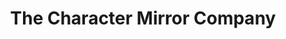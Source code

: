 ---
title: "The Character Mirror Company"
url: /honiton/the-character-mirror-company/
shop: interior decoration
---